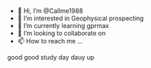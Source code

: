 - 👋 Hi, I’m @Callme1988
- 👀 I’m interested in Geophysical prospecting
- 🌱 I’m currently learning gprmax
- 💞️ I’m looking to collaborate on 
- 📫 How to reach me ...

<!---
Callme1988/Callme1988 is a ✨ special ✨ repository because its `README.md` (this file) appears on your GitHub profile.
You can click the Preview link to take a look at your changes.
--->
good good study day dauy up
